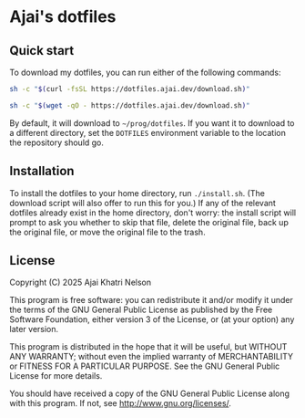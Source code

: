 # Ajai's dotfiles

## Quick start

To download my dotfiles, you can run either of the following commands:

``` sh
sh -c "$(curl -fsSL https://dotfiles.ajai.dev/download.sh)"
```

``` sh
sh -c "$(wget -qO - https://dotfiles.ajai.dev/download.sh)"
```

By default, it will download to `~/prog/dotfiles`. If you want it to download to a different directory, set the `DOTFILES` environment variable to the location the repository should go.

## Installation

To install the dotfiles to your home directory, run `./install.sh`.
(The download script will also offer to run this for you.)
If any of the relevant dotfiles already exist in the home directory, don't worry: the install script will prompt to ask you whether to skip that file, delete the original file, back up the original file, or move the original file to the trash.

## License
Copyright (C) 2025 Ajai Khatri Nelson

This program is free software: you can redistribute it and/or modify
it under the terms of the GNU General Public License as published by
the Free Software Foundation, either version 3 of the License, or
(at your option) any later version.

This program is distributed in the hope that it will be useful,
but WITHOUT ANY WARRANTY; without even the implied warranty of
MERCHANTABILITY or FITNESS FOR A PARTICULAR PURPOSE.  See the
GNU General Public License for more details.

You should have received a copy of the GNU General Public License
along with this program.  If not, see <http://www.gnu.org/licenses/>.
